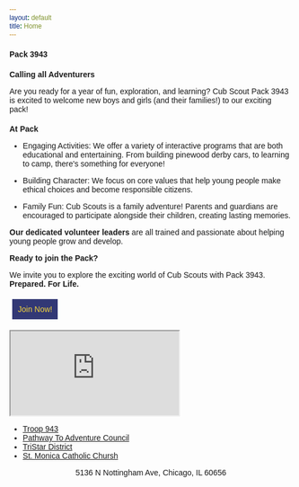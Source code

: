 ```yaml
---
layout: default
title: Home
---
```

<body>
<head>
<style>
* {
 font-size: 100%;
 font-family: Arial;
}
</style>
</head>
</body>
<h1>
  Pack 3943
</h1>

### Calling all Adventurers

  Are you ready for a year of fun, exploration, and learning? Cub Scout Pack 3943 is excited to welcome new boys and girls (and their families!) to our exciting pack!

### At Pack

* Engaging Activities: We offer a variety of interactive programs that are both educational and entertaining. From building pinewood derby cars, to learning to camp, there's something for everyone!

* Building Character: We focus on core values that help young people make ethical choices and become responsible citizens.

* Family Fun: Cub Scouts is a family adventure! Parents and guardians are encouraged to participate alongside their children, creating lasting memories.

**Our dedicated volunteer leaders** are all trained and passionate about helping young people grow and develop.

**Ready to join the Pack?**

We invite you to explore the exciting world of Cub Scouts with Pack 3943. **Prepared. For Life.**
<style>
.linkbutton {
  display: inline-block;
  padding: 10px; margin: 5px;
  color: #F6D63A; background: #323875;
  text-decoration: none;
}
</style>
<a class="linkbutton" href="https://my.scouting.org/online-registration/3a5b47f3-0868-4146-914f-f8d36bc34fb9/applicant-type" target="_blank" rel="noopener noreferrer">Join Now!</a>

<div class="iframe-rwd movie wide"><iframe loading="lazy" src="https://www.youtube.com/embed/_Ob9TqddFSY?rel=0&amp;showinfo=0" width="300" height="150" allowfullscreen="allowfullscreen"></iframe></div>

* [Troop 943](http://www.bsatroop943.net/)
* [Pathway To Adventure Council](https://pathwaytoadventure.org/)
* [TriStar District](https://pathwaytoadventure.org/districts/tristar/)
* [St. Monica Catholic Chursh](https://stmonica.us/)

<footer>
<p style="text-align: center">5136 N Nottingham Ave, Chicago, IL 60656</p>
</footer>
